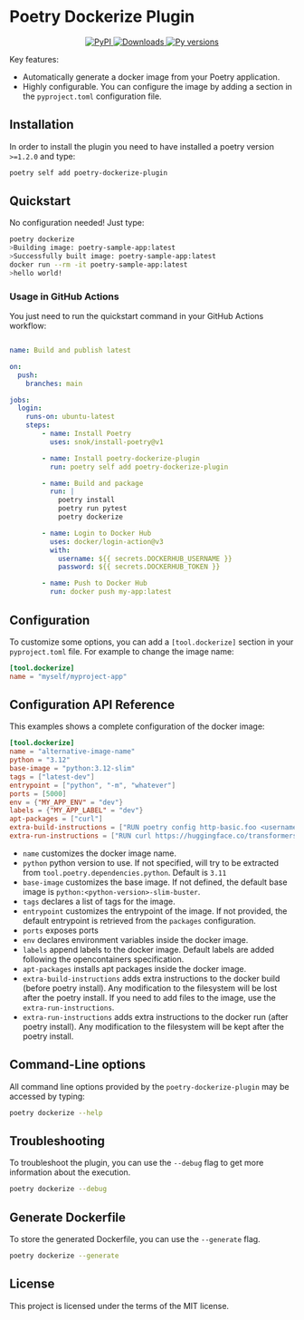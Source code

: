# Poetry Dockerize Plugin

<p align="center">
  <a href="https://pypi.org/project/poetry-dockerize-plugin/">
    <img src="https://img.shields.io/pypi/v/poetry-dockerize-plugin?color=green&amp;label=pypi%20package" alt="PyPI">
  </a>
  <a href="https://pepy.tech/project/poetry-dockerize-plugin">
    <img src="https://static.pepy.tech/badge/poetry-dockerize-plugin" alt="Downloads">
  </a>
  <a href="">
    <img src="https://img.shields.io/pypi/pyversions/poetry-dockerize-plugin?color=green" alt="Py versions">
  </a>
</p>


Key features:

* Automatically generate a docker image from your Poetry application.
* Highly configurable. You can configure the image by adding a section in the `pyproject.toml` configuration file.

## Installation

In order to install the plugin you need to have installed a poetry version `>=1.2.0` and type:

```bash
poetry self add poetry-dockerize-plugin
```

## Quickstart

No configuration needed! Just type:
```bash
poetry dockerize
>Building image: poetry-sample-app:latest
>Successfully built image: poetry-sample-app:latest
docker run --rm -it poetry-sample-app:latest
>hello world!
```

### Usage in GitHub Actions
You just need to run the quickstart command in your GitHub Actions workflow:
```yaml

name: Build and publish latest

on:
  push:
    branches: main

jobs:
  login:
    runs-on: ubuntu-latest
    steps:
        - name: Install Poetry
          uses: snok/install-poetry@v1

        - name: Install poetry-dockerize-plugin
          run: poetry self add poetry-dockerize-plugin

        - name: Build and package
          run: |
            poetry install
            poetry run pytest
            poetry dockerize

        - name: Login to Docker Hub
          uses: docker/login-action@v3
          with:
            username: ${{ secrets.DOCKERHUB_USERNAME }}
            password: ${{ secrets.DOCKERHUB_TOKEN }}

        - name: Push to Docker Hub
          run: docker push my-app:latest
```

## Configuration
To customize some options, you can add a `[tool.dockerize]` section in your `pyproject.toml` file. For example to change the image name:

```toml
[tool.dockerize]
name = "myself/myproject-app"
```

## Configuration API Reference

This examples shows a complete configuration of the docker image:

```toml
[tool.dockerize]
name = "alternative-image-name"
python = "3.12"
base-image = "python:3.12-slim"
tags = ["latest-dev"]
entrypoint = ["python", "-m", "whatever"]
ports = [5000]
env = {"MY_APP_ENV" = "dev"}
labels = {"MY_APP_LABEL" = "dev"}
apt-packages = ["curl"]
extra-build-instructions = ["RUN poetry config http-basic.foo <username> <password>"]
extra-run-instructions = ["RUN curl https://huggingface.co/transformers/"]
```

* `name` customizes the docker image name. 
* `python` python version to use. If not specified, will try to be extracted from `tool.poetry.dependencies.python`. Default is `3.11`
* `base-image` customizes the base image. If not defined, the default base image is `python:<python-version>-slim-buster`. 
* `tags` declares a list of tags for the image.
* `entrypoint` customizes the entrypoint of the image. If not provided, the default entrypoint is retrieved from the `packages` configuration.
* `ports` exposes ports
* `env` declares environment variables inside the docker image.
* `labels` append labels to the docker image. Default labels are added following the opencontainers specification.
* `apt-packages` installs apt packages inside the docker image.
* `extra-build-instructions` adds extra instructions to the docker build (before poetry install). Any modification to the filesystem will be lost after the poetry install. If you need to add files to the image, use the `extra-run-instructions`.
* `extra-run-instructions` adds extra instructions to the docker run (after poetry install). Any modification to the filesystem will be kept after the poetry install.


## Command-Line options

All command line options provided by the `poetry-dockerize-plugin` may be accessed by typing:

```bash
poetry dockerize --help
```

## Troubleshooting

To troubleshoot the plugin, you can use the `--debug` flag to get more information about the execution.

```bash
poetry dockerize --debug
```

## Generate Dockerfile

To store the generated Dockerfile, you can use the `--generate` flag.

```bash
poetry dockerize --generate
```

## License

This project is licensed under the terms of the MIT license.
